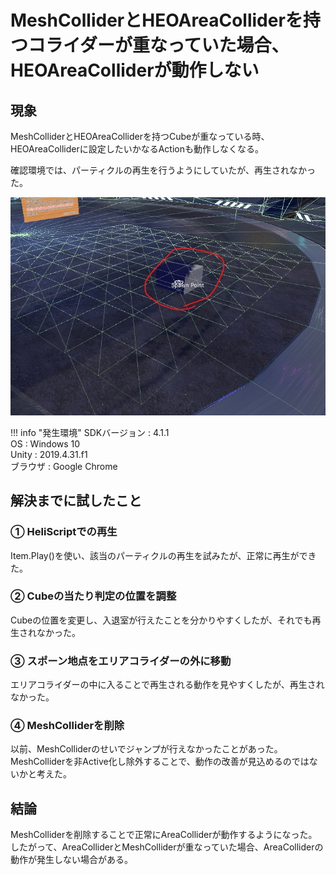 # MeshColliderとHEOAreaColliderを持つコライダーが重なっていた場合、HEOAreaColliderが動作しない

## 現象
MeshColliderとHEOAreaColliderを持つCubeが重なっている時、HEOAreaColliderに設定したいかなるActionも動作しなくなる。

確認環境では、パーティクルの再生を行うようにしていたが、再生されなかった。

![MeshColliderAndAreaColliderOverrap](img/MeshColliderAndAreaColliderOverrap.jpg)

!!! info "発生環境"
    SDKバージョン : 4.1.1 <br>
    OS : Windows 10 <br>
    Unity : 2019.4.31.f1 <br>
    ブラウザ : Google Chrome

## 解決までに試したこと
### ① HeliScriptでの再生

Item.Play()を使い、該当のパーティクルの再生を試みたが、正常に再生ができた。

### ② Cubeの当たり判定の位置を調整

Cubeの位置を変更し、入退室が行えたことを分かりやすくしたが、それでも再生されなかった。

### ③ スポーン地点をエリアコライダーの外に移動

エリアコライダーの中に入ることで再生される動作を見やすくしたが、再生されなかった。

### ④ MeshColliderを削除

以前、MeshColliderのせいでジャンプが行えなかったことがあった。
MeshColliderを非Active化し除外することで、動作の改善が見込めるのではないかと考えた。

## 結論

MeshColliderを削除することで正常にAreaColliderが動作するようになった。
したがって、AreaColliderとMeshColliderが重なっていた場合、AreaColliderの動作が発生しない場合がある。
